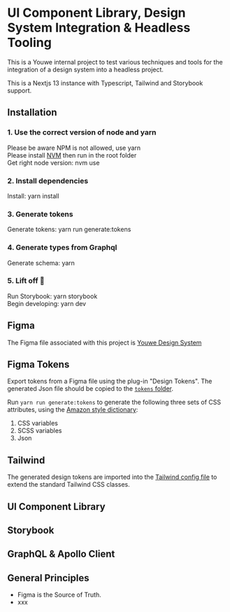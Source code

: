 # UI Component Library, Design System Integration & Headless Tooling

This is a Youwe internal project to test various techniques and tools for the integration of a design system into a headless project.

This is a Nextjs 13 instance with Typescript, Tailwind and Storybook support.

## Installation

### 1. Use the correct version of node and yarn

Please be aware NPM is not allowed, use yarn <br />
Please install [NVM](https://github.com/nvm-sh/nvm) then run in the root folder<br />
Get right node version: nvm use

### 2. Install dependencies

Install: yarn install

### 3. Generate tokens

Generate tokens: yarn run generate:tokens

### 4. Generate types from Graphql

Generate schema: yarn

### 5. Lift off :rocket:

Run Storybook: yarn storybook <br />
Begin developing: yarn dev

## Figma

The Figma file associated with this project is [Youwe Design System](https://xxx)

## Figma Tokens

Export tokens from a Figma file using the plug-in "Design Tokens". The generated Json file should be copied to the [`tokens` folder](./styles/_tokens/).

Run `yarn run generate:tokens` to generate the following three sets of CSS attributes, using the [Amazon style dictionary](https://amzn.github.io/style-dictionary/#/):

1. CSS variables
2. SCSS variables
3. Json

## Tailwind

The generated design tokens are imported into the [Tailwind config file](./tailwind.config.js) to extend the standard Tailwind CSS classes.

## UI Component Library

## Storybook

## GraphQL & Apollo Client

## General Principles

- Figma is the Source of Truth.
- xxx
